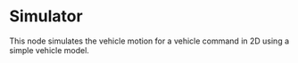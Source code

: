 # Simulator

This node simulates the vehicle motion for a vehicle command in 2D using a simple vehicle model.